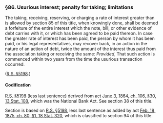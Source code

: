 ### §86. Usurious interest; penalty for taking; limitations ###

The taking, receiving, reserving, or charging a rate of interest greater than is allowed by section 85 of this title, when knowingly done, shall be deemed a forfeiture of the entire interest which the note, bill, or other evidence of debt carries with it, or which has been agreed to be paid thereon. In case the greater rate of interest has been paid, the person by whom it has been paid, or his legal representatives, may recover back, in an action in the nature of an action of debt, twice the amount of the interest thus paid from the association taking or receiving the same: *Provided*, That such action is commenced within two years from the time the usurious transaction occurred.

([R.S. §5198](/statviewer.htm?volume=rs&page=1005).)

#### Codification ####

[R.S. §5198](/statviewer.htm?volume=rs&page=1005) (less last sentence) derived from act [June 3, 1864, ch. 106, §30, 13 Stat. 108](/statviewer.htm?volume=13&page=108), which was the National Bank Act. See section 38 of this title.

Section is based on [R.S. §5198](/statviewer.htm?volume=rs&page=1005), less last sentence as added by act [Feb. 18, 1875, ch. 80, §1, 18 Stat. 320](/statviewer.htm?volume=18&page=320), which is classified to section 94 of this title.